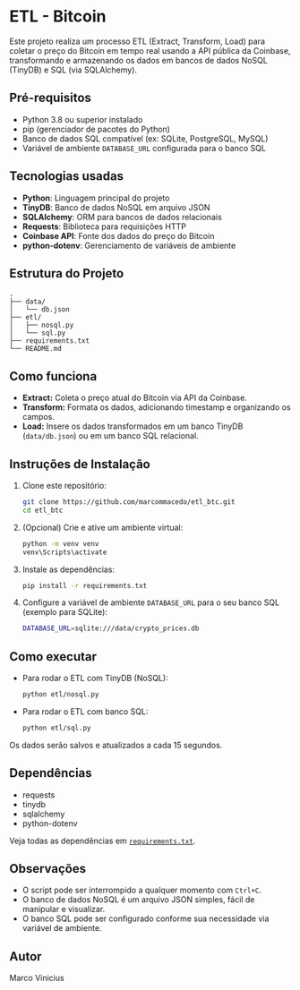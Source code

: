 # ETL - Bitcoin

Este projeto realiza um processo ETL (Extract, Transform, Load) para coletar o preço do Bitcoin em tempo real usando a API pública da Coinbase, transformando e armazenando os dados em bancos de dados NoSQL (TinyDB) e SQL (via SQLAlchemy).

## Pré-requisitos

- Python 3.8 ou superior instalado
- pip (gerenciador de pacotes do Python)
- Banco de dados SQL compatível (ex: SQLite, PostgreSQL, MySQL)
- Variável de ambiente `DATABASE_URL` configurada para o banco SQL

## Tecnologias usadas

- **Python**: Linguagem principal do projeto
- **TinyDB**: Banco de dados NoSQL em arquivo JSON
- **SQLAlchemy**: ORM para bancos de dados relacionais
- **Requests**: Biblioteca para requisições HTTP
- **Coinbase API**: Fonte dos dados do preço do Bitcoin
- **python-dotenv**: Gerenciamento de variáveis de ambiente

## Estrutura do Projeto

```
.
├── data/
│   └── db.json
├── etl/
│   ├── nosql.py
│   └── sql.py
├── requirements.txt
└── README.md
```

## Como funciona

- **Extract:** Coleta o preço atual do Bitcoin via API da Coinbase.
- **Transform:** Formata os dados, adicionando timestamp e organizando os campos.
- **Load:** Insere os dados transformados em um banco TinyDB (`data/db.json`) ou em um banco SQL relacional.

## Instruções de Instalação

1. Clone este repositório:

   ```sh
   git clone https://github.com/marcommacedo/etl_btc.git
   cd etl_btc
   ```

2. (Opcional) Crie e ative um ambiente virtual:

   ```sh
   python -m venv venv
   venv\Scripts\activate
   ```

3. Instale as dependências:

   ```sh
   pip install -r requirements.txt
   ```

4. Configure a variável de ambiente `DATABASE_URL` para o seu banco SQL (exemplo para SQLite):

   ```sh
   DATABASE_URL=sqlite:///data/crypto_prices.db
   ```

## Como executar

- Para rodar o ETL com TinyDB (NoSQL):

  ```sh
  python etl/nosql.py
  ```

- Para rodar o ETL com banco SQL:

  ```sh
  python etl/sql.py
  ```

Os dados serão salvos e atualizados a cada 15 segundos.

## Dependências

- requests
- tinydb
- sqlalchemy
- python-dotenv

Veja todas as dependências em [`requirements.txt`](requirements.txt).

## Observações

- O script pode ser interrompido a qualquer momento com `Ctrl+C`.
- O banco de dados NoSQL é um arquivo JSON simples, fácil de manipular e visualizar.
- O banco SQL pode ser configurado conforme sua necessidade via variável de ambiente.

## Autor

Marco Vinicius
